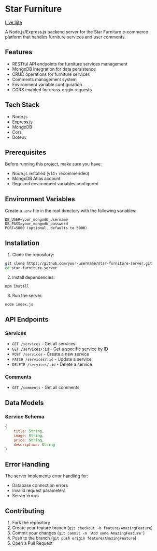 # Star Furniture

[Live Site](https://star-furniture-server.vercel.app/)

A Node.js/Express.js backend server for the Star Furniture e-commerce platform that handles furniture services and user comments.

## Features

- RESTful API endpoints for furniture services management
- MongoDB integration for data persistence
- CRUD operations for furniture services
- Comments management system
- Environment variable configuration
- CORS enabled for cross-origin requests

## Tech Stack

- Node.js
- Express.js
- MongoDB
- Cors
- Dotenv

## Prerequisites

Before running this project, make sure you have:

- Node.js installed (v14+ recommended)
- MongoDB Atlas account
- Required environment variables configured

## Environment Variables

Create a `.env` file in the root directory with the following variables:

```env
DB_USER=your_mongodb_username
DB_PASS=your_mongodb_password
PORT=5000 (optional, defaults to 5000)
```

## Installation

1. Clone the repository:
```bash
git clone https://github.com/your-username/star-furniture-server.git
cd star-furniture-server
```

2. Install dependencies:
```bash
npm install
```

3. Run the server:
```bash
node index.js
```

## API Endpoints

### Services

- `GET /services` - Get all services
- `GET /services/:id` - Get a specific service by ID
- `POST /services` - Create a new service
- `PATCH /services/:id` - Update a service
- `DELETE /services/:id` - Delete a service

### Comments

- `GET /comments` - Get all comments

## Data Models

### Service Schema
```javascript
{
    title: String,
    image: String,
    price: String,
    description: String
}
```

## Error Handling

The server implements error handling for:
- Database connection errors
- Invalid request parameters
- Server errors

## Contributing

1. Fork the repository
2. Create your feature branch (`git checkout -b feature/AmazingFeature`)
3. Commit your changes (`git commit -m 'Add some AmazingFeature'`)
4. Push to the branch (`git push origin feature/AmazingFeature`)
5. Open a Pull Request
